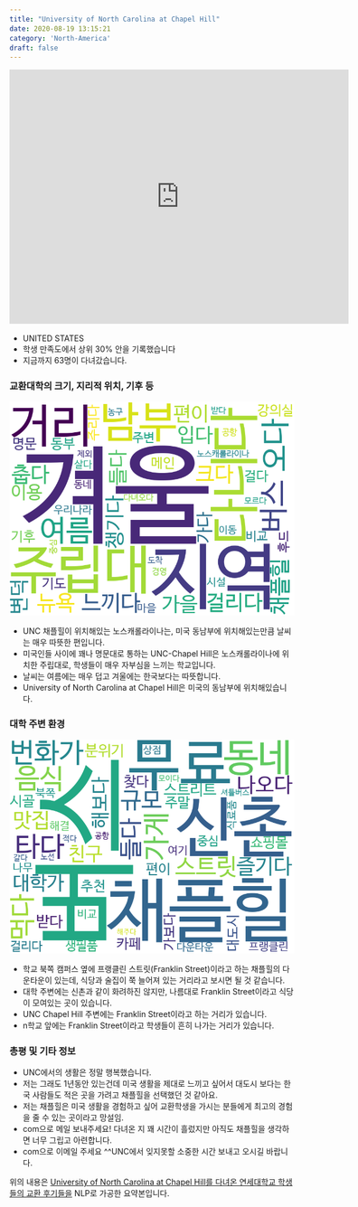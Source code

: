 ```yaml
---
title: "University of North Carolina at Chapel Hill"
date: 2020-08-19 13:15:21
category: 'North-America'
draft: false
---
```


<iframe
width="600"
height="450"
frameborder="0" style="border:0"
src="https://www.google.com/maps/embed/v1/place?key=AIzaSyC9e1AME-pVmWC4hBpFdu5S4dKzyepa3HQ&q=University+of+North+Carolina+at+Chapel+Hill&center=35.90491220000001,-79.04691340000002&zoom=14" allowfullscreen>
</iframe>

* UNITED STATES
* 학생 만족도에서 상위 30% 안을 기록했습니다
* 지금까지 63명이 다녀갔습니다. 

### 교환대학의 크기, 지리적 위치, 기후 등

![gen_info-WordCloud](../univ_wordclouds_okt/gen_info/US000223_gen_info_okt.png)

* UNC 채플힐이 위치해있는 노스캐롤라이나는, 미국 동남부에 위치해있는만큼 날씨는 매우 따뜻한 편입니다.
* 미국인들 사이에 꽤나 명문대로 통하는 UNC-Chapel Hill은 노스캐롤라이나에 위치한 주립대로, 학생들이 매우 자부심을 느끼는 학교입니다.
* 날씨는 여름에는 매우 덥고 겨울에는 한국보다는 따뜻합니다.
* University of North Carolina at Chapel Hill은 미국의 동남부에 위치해있습니다.


### 대학 주변 환경

![env_info-WordCloud](../univ_wordclouds_okt/env_info/US000223_env_info_okt.png)

* 학교 북쪽 캠퍼스 옆에 프랭클린 스트릿(Franklin Street)이라고 하는 채플힐의 다운타운이 있는데, 식당과 술집이 쭉 늘어져 있는 거리라고 보시면 될 것 같습니다.
* 대학 주변에는 신촌과 같이 화려하진 않지만, 나름대로 Franklin Street이라고 식당이 모여있는 곳이 있습니다.
* UNC Chapel Hill 주변에는 Franklin Street이라고 하는 거리가 있습니다.
* n학교 앞에는 Franklin Street이라고 학생들이 흔히 나가는 거리가 있습니다.


### 총평 및 기타 정보 
* UNC에서의 생활은 정말 행복했습니다.
* 저는 그래도 1년동안 있는건데 미국 생활을 제대로 느끼고 싶어서 대도시 보다는 한국 사람들도 적은 곳을 가려고 채플힐을 선택했던 것 같아요.
* 저는 채플힐은 미국 생활을 경험하고 싶어 교환학생을 가시는 분들에게 최고의 경험을 줄 수 있는 곳이라고 망설임.
* com으로 메일 보내주세요! 다녀온 지 꽤 시간이 흘렀지만 아직도 채플힐을 생각하면 너무 그립고 아련합니다.
* com으로 이메일 주세요 ^^UNC에서 잊지못할 소중한 시간 보내고 오시길 바랍니다.


위의 내용은 [University of North Carolina at Chapel Hill를 다녀온 연세대학교 학생들의 교환 후기들을](http://oia.yonsei.ac.kr/partner/expReport.asp?ucode=US000223&bgbn=A) NLP로 가공한 요약본입니다. 
